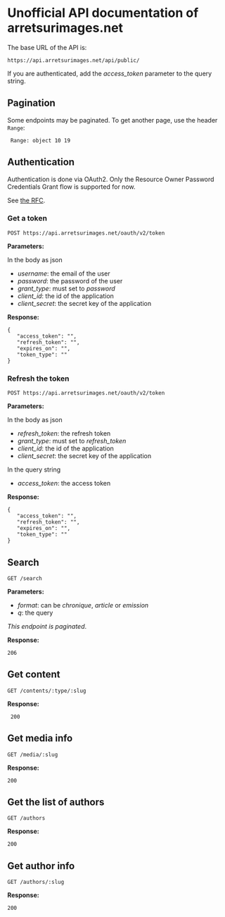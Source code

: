 # Unofficial API documentation of arretsurimages.net

The base URL of the API is:

    https://api.arretsurimages.net/api/public/

If you are authenticated, add the *access_token* parameter to the query string.

## Pagination

Some endpoints may be paginated. To get another page, use the header `Range`:

     Range: object 10 19

## Authentication

Authentication is done via OAuth2. Only the Resource Owner Password Credentials Grant flow is supported for now.

See [the RFC](https://tools.ietf.org/html/rfc6749#section-4.3).

### Get a token

    POST https://api.arretsurimages.net/oauth/v2/token

**Parameters:**

In the body as json

- *username*: the email of the user
- *password*: the password of the user
- *grant_type*: must set to *password*
- *client_id*: the id of the application
- *client_secret*: the secret key of the application

**Response:**

```
{
   "access_token": "",
   "refresh_token": "",
   "expires_on": "",
   "token_type": ""
}
```

### Refresh the token

    POST https://api.arretsurimages.net/oauth/v2/token

**Parameters:**

In the body as json

- *refresh_token*: the refresh token
- *grant_type*: must set to *refresh_token*
- *client_id*: the id of the application
- *client_secret*: the secret key of the application

In the query string

- *access_token*: the access token

**Response:**

```
{
   "access_token": "",
   "refresh_token": "",
   "expires_on": "",
   "token_type": ""
}
```

## Search

    GET /search

**Parameters:**

- *format*: can be *chronique*, *article* or *emission*
- *q*: the query

*This endpoint is paginated*.

**Response:**

    206

## Get content

    GET /contents/:type/:slug

**Response:**

     200

## Get media info

    GET /media/:slug

**Response:**

    200

## Get the list of authors

    GET /authors

**Response:**

    200

## Get author info

    GET /authors/:slug

**Response:**

    200
